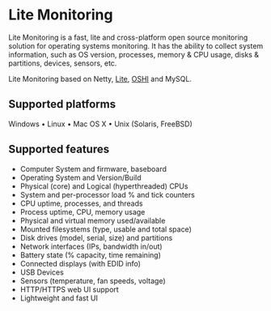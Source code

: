 # Lite Monitoring

Lite Monitoring is a fast, lite and cross-platform open source monitoring solution for operating systems monitoring. It has the ability to collect system information, such as OS version, processes, memory &amp; CPU usage, disks &amp; partitions, devices, sensors, etc.

Lite Monitoring based on Netty, [Lite](https://github.com/waylau/lite), [OSHI](https://github.com/oshi/oshi) and MySQL.

## Supported platforms 


Windows • Linux • Mac OS X • Unix (Solaris, FreeBSD) 


## Supported features 


* Computer System and firmware, baseboard 
* Operating System and Version/Build
* Physical (core) and Logical (hyperthreaded) CPUs 
* System and per-processor load % and tick counters
* CPU uptime, processes, and threads
* Process uptime, CPU, memory usage
* Physical and virtual memory used/available
* Mounted filesystems (type, usable and total space)
* Disk drives (model, serial, size) and partitions
* Network interfaces (IPs, bandwidth in/out)
* Battery state (% capacity, time remaining)
* Connected displays (with EDID info)
* USB Devices
* Sensors (temperature, fan speeds, voltage)
* HTTP/HTTPS web UI support
* Lightweight and fast UI